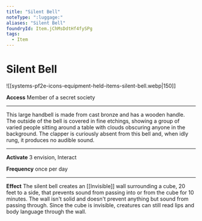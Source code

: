 ```yaml
---
title: "Silent Bell"
noteType: ":luggage:"
aliases: "Silent Bell"
foundryId: Item.jChMsDdtHf4fySPg
tags:
  - Item
---
```


# Silent Bell
![[systems-pf2e-icons-equipment-held-items-silent-bell.webp|150]]

**Access** Member of a secret society

* * *

This large handbell is made from cast bronze and has a wooden handle. The outside of the bell is covered in fine etchings, showing a group of varied people sitting around a table with clouds obscuring anyone in the background. The clapper is curiously absent from this bell and, when idly rung, it produces no audible sound.

* * *

**Activate** 3 envision, Interact

**Frequency** once per day

* * *

**Effect** The silent bell creates an [[Invisible]] wall surrounding a cube, 20 feet to a side, that prevents sound from passing into or from the cube for 10 minutes. The wall isn't solid and doesn't prevent anything but sound from passing through. Since the cube is invisible, creatures can still read lips and body language through the wall.
